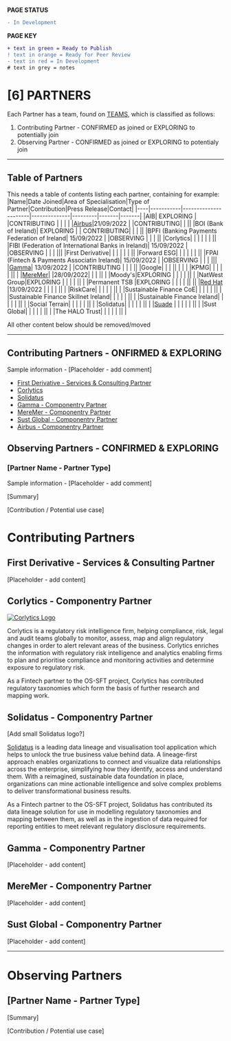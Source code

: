 **PAGE STATUS**
```diff
- In Development
```

**PAGE KEY**
```diff
+ text in green = Ready to Publish
! text in orange = Ready for Peer Review
- text in red = In Development
# text in grey = notes
```

# [6] PARTNERS
Each Partner has a team, found on [TEAMS](https://github.com/orgs/FD-SustainableFinance/teams), which is classified as follows:
1. Contributing Partner - CONFIRMED as joined or EXPLORING to potentially join
2. Observing Partner - CONFIRMED as joined or EXPLORING to potentialy join

-------------------------
## Table of Partners
This needs a table of contents listing each partner, containing for example:
|Name|Date Joined|Area of Specialisation|Type of Partner|Contribution|Press Release|Contact|
|----|-----------|----------------------|--------------|---------|-------|-------|
|AIB| EXPLORING | |CONTRIBUTING | | | |
|[Airbus](https://www.intelligence-airbusds.com/)|21/09/2022  | |CONTRIBUTING| | ||
|BOI (Bank of Ireland)| EXPLORING | | CONTRIBUTING| | | ||
|BPFI (Banking Payments Federation of Ireland| 15/09/2022 | |OBSERVING | | | ||
|Corlytics| | | | | | ||
|FIBI (Federation of International Banks in Ireland)| 15/09/2022 | |OBSERVING | | | |||
|First Derivative|  | | | | | ||
|Forward ESG| | | | | | ||
|FPAI (Fintech & Payments Associatin Ireland)| 15/09/2022 | |OBSERVING | | | |||
|[Gamma](https://gamma.ie/#)| 13/09/2022 | |CONTRIBUTING | | | ||
|Google| | | || | | |
|KPMG| | | | | || |
|[MereMer](www.meremer.org)| |28/09/2022| | | || |
|Moody's|EXPLORING | | | | || |
|NatWest Group|EXPLORING | | | | || |
|Permanent TSB |EXPLORING | | | | || ||
|[Red Hat](https://www.redhat.com/en/global/united-kingdom-ireland?sc_cid=701f2000000towPAAQ) |13/09/2022 | | | | || |
|RiskCare| | | | | || |
|Sustainable Finance CoE| | | | | || |
|Sustainable Finance Skillnet Ireland| | | | | || |
|Sustainable Finance Ireland| | | | | || |
|Social Terrain| | | | | || |
|Solidatus| | | | | || |
|[Suade](https://suade.org/) | | | | | || |
|Sust Global| | | | | || |
|The HALO Trust| | | | | || |

All other content below should be removed/moved

----------------------------------------

## Contributing Partners - ONFIRMED & EXPLORING
Sample information - [Placeholder - add comment]
* [First Derivative - Services & Consulting Partner](https://github.com/FD-SustainableFinance/First-Derivative/tree/main)
* [Corlytics](https://github.com/FD-SustainableFinance/Corlytics/tree/main)
* [Solidatus](https://github.com/FD-SustainableFinance/Solidatus/tree/main)
* [Gamma - Componentry Partner](https://github.com/FD-SustainableFinance/Gamma)
* [MereMer - Componentry Partner](https://github.com/FD-SustainableFinance/MereMer)
* [Sust Global - Componentry Partner](https://github.com/FD-SustainableFinance/Sust-Global)
* [Airbus - Componentry Partner](https://github.com/FD-SustainableFinance/Airbus/tree/main)

## Observing Partners - CONFIRMED & EXPLORING

### [Partner Name - Partner Type]
Sample information - [Placeholder - add comment]

[Summary]

[Contribution / Potential use case]

# Contributing Partners

## First Derivative - Services & Consulting Partner

[Placeholder - add content]

## Corlytics - Componentry Partner

[![Corlytics Logo](https://www.corlytics.com/wp-content/themes/corlytics/img/logo_tag.png)](https://www.corlytics.com/)

Corlytics is a regulatory risk intelligence firm, helping compliance, risk, legal and audit teams globally to monitor, assess, map and align regulatory changes in order to alert relevant areas of the business. Corlytics enriches the information with regulatory risk intelligence and analytics enabling firms to plan and prioritise compliance and monitoring activities and determine exposure to regulatory risk.

As a Fintech partner to the OS-SFT project, Corlytics has contributed regulatory taxonomies which form the basis of further research and mapping work.

## Solidatus - Componentry Partner

[Add small Solidatus logo?]

[Solidatus](https://www.solidatus.com/) is a leading data lineage and visualisation tool application which helps to unlock the true business value behind data. A lineage-first approach enables organizations to connect and visualize data relationships across the enterprise, simplifying how they identify, access and understand them. With a reimagined, sustainable data foundation in place, organizations can mine actionable intelligence and solve complex problems to deliver transformational business results.

As a Fintech partner to the OS-SFT project, Solidatus has contributed its data lineage solution for use in modelling regulatory taxonomies and mapping between them, as well as in the ingestion of data required for reporting entities to meet relevant regulatory disclosure requirements.

## Gamma - Componentry Partner

[Placeholder - add content]

## MereMer - Componentry Partner

[Placeholder - add content]

## Sust Global - Componentry Partner

[Placeholder - add content]

---

# Observing Partners

## [Partner Name - Partner Type]

[Summary]

[Contribution / Potential use case]
